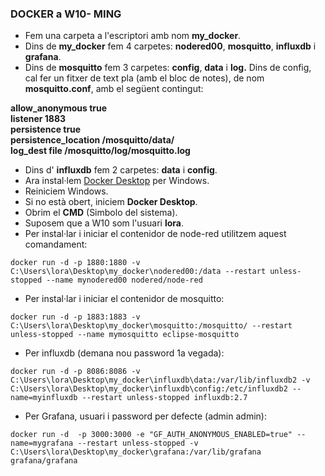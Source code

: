 ### **DOCKER a W10- MING**

*   Fem una carpeta a l'escriptori amb nom **my\_docker**.
*   Dins de **my_docker** fem 4 carpetes: **nodered00**, **mosquitto**, **influxdb** i **grafana**.
*   Dins de **mosquitto** fem 3 carpetes: **config**, **data** i **log.** Dins de config, cal fer un fitxer de text pla (amb el bloc de notes), de nom **mosquitto.conf**, amb el següent contingut:

**allow\_anonymous true**  
**listener 1883**  
**persistence true**  
**persistence\_location /mosquitto/data/**  
**log\_dest file /mosquitto/log/mosquitto.log**

*   Dins d' **influxdb** fem 2 carpetes: **data** i **config**.
*   Ara instal·lem [Docker Desktop](https://www.docker.com/) per Windows.
*   Reiniciem Windows.
*   Si no està obert, iniciem **Docker Desktop**.
*   Obrim el **CMD** (Simbolo del sistema).
*   Suposem que a W10 som l'usuari **lora**.
*   Per instal·lar i iniciar el contenidor de node-red utilitzem aquest comandament: 

```text-plain
docker run -d -p 1880:1880 -v C:\Users\lora\Desktop\my_docker\nodered00:/data --restart unless-stopped --name mynodered00 nodered/node-red
```

*   Per instal·lar i iniciar el contenidor de mosquitto:

```text-plain
docker run -d -p 1883:1883 -v C:\Users\lora\Desktop\my_docker\mosquitto:/mosquitto/ --restart unless-stopped --name mymosquitto eclipse-mosquitto
```

*   Per influxdb (demana nou password 1a vegada):

```text-plain
docker run -d -p 8086:8086 -v C:\Users\lora\Desktop\my_docker\influxdb\data:/var/lib/influxdb2 -v C:\Users\lora\Desktop\my_docker\influxdb\config:/etc/influxdb2 --name=myinfluxdb --restart unless-stopped influxdb:2.7
```

*   Per Grafana, usuari i password per defecte (admin admin):

```text-plain
docker run -d  -p 3000:3000 -e "GF_AUTH_ANONYMOUS_ENABLED=true" --name=mygrafana --restart unless-stopped -v C:\Users\lora\Desktop\my_docker\grafana:/var/lib/grafana grafana/grafana
```

